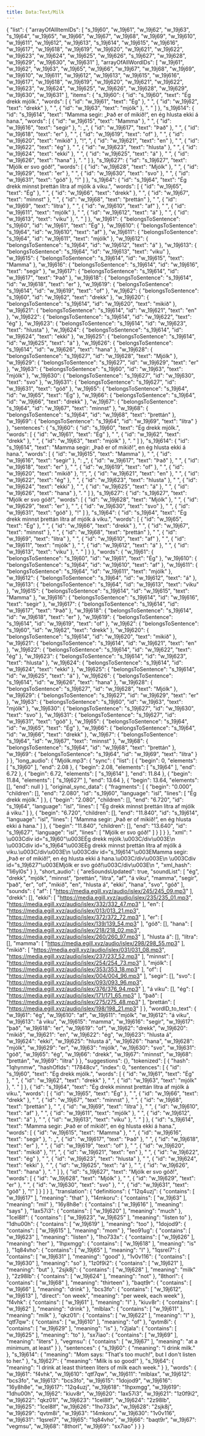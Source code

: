 ```yaml
---
title: Data:Text/Milk
---
```


{
    "list": {
        "arrayOfAllItemIDs": [
            "s_19j60",
            "w_19j61",
            "w_19j62",
            "w_19j63",
            "s_19j64",
            "w_19j65",
            "w_19j66",
            "w_19j67",
            "w_19j68",
            "w_19j69",
            "w_19j610",
            "w_19j611",
            "w_19j612",
            "w_19j613",
            "s_19j614",
            "w_19j615",
            "w_19j616",
            "w_19j617",
            "w_19j618",
            "w_19j619",
            "w_19j620",
            "w_19j621",
            "w_19j622",
            "w_19j623",
            "w_19j624",
            "w_19j625",
            "w_19j626",
            "s_19j627",
            "w_19j628",
            "w_19j629",
            "w_19j630",
            "w_19j631"
        ],
        "arrayOfAllWordIDs": [
            "w_19j61",
            "w_19j62",
            "w_19j63",
            "w_19j65",
            "w_19j66",
            "w_19j67",
            "w_19j68",
            "w_19j69",
            "w_19j610",
            "w_19j611",
            "w_19j612",
            "w_19j613",
            "w_19j615",
            "w_19j616",
            "w_19j617",
            "w_19j618",
            "w_19j619",
            "w_19j620",
            "w_19j621",
            "w_19j622",
            "w_19j623",
            "w_19j624",
            "w_19j625",
            "w_19j626",
            "w_19j628",
            "w_19j629",
            "w_19j630",
            "w_19j631"
        ],
        "items": {
            "s_19j60": {
                "id": "s_19j60",
                "text": "Ég drekk mjólk.",
                "words": [
                    {
                        "id": "w_19j61",
                        "text": "Ég"
                    },
                    " ",
                    {
                        "id": "w_19j62",
                        "text": "drekk"
                    },
                    " ",
                    {
                        "id": "w_19j63",
                        "text": "mjólk"
                    },
                    ". "
                ]
            },
            "s_19j614": {
                "id": "s_19j614",
                "text": "Mamma segir: „Það er of mikið!“, en ég hlusta ekki á hana.",
                "words": [
                    {
                        "id": "w_19j615",
                        "text": "Mamma"
                    },
                    " ",
                    {
                        "id": "w_19j616",
                        "text": "segir"
                    },
                    ": „",
                    {
                        "id": "w_19j617",
                        "text": "Það"
                    },
                    " ",
                    {
                        "id": "w_19j618",
                        "text": "er"
                    },
                    " ",
                    {
                        "id": "w_19j619",
                        "text": "of"
                    },
                    " ",
                    {
                        "id": "w_19j620",
                        "text": "mikið"
                    },
                    "!“, ",
                    {
                        "id": "w_19j621",
                        "text": "en"
                    },
                    " ",
                    {
                        "id": "w_19j622",
                        "text": "ég"
                    },
                    " ",
                    {
                        "id": "w_19j623",
                        "text": "hlusta"
                    },
                    " ",
                    {
                        "id": "w_19j624",
                        "text": "ekki"
                    },
                    " ",
                    {
                        "id": "w_19j625",
                        "text": "á"
                    },
                    " ",
                    {
                        "id": "w_19j626",
                        "text": "hana"
                    },
                    ". "
                ]
            },
            "s_19j627": {
                "id": "s_19j627",
                "text": "Mjólk er svo góð!",
                "words": [
                    {
                        "id": "w_19j628",
                        "text": "Mjólk"
                    },
                    " ",
                    {
                        "id": "w_19j629",
                        "text": "er"
                    },
                    " ",
                    {
                        "id": "w_19j630",
                        "text": "svo"
                    },
                    " ",
                    {
                        "id": "w_19j631",
                        "text": "góð"
                    },
                    "!"
                ]
            },
            "s_19j64": {
                "id": "s_19j64",
                "text": "Ég drekk minnst þrettán lítra af mjólk á viku.",
                "words": [
                    {
                        "id": "w_19j65",
                        "text": "Ég"
                    },
                    " ",
                    {
                        "id": "w_19j66",
                        "text": "drekk"
                    },
                    " ",
                    {
                        "id": "w_19j67",
                        "text": "minnst"
                    },
                    " ",
                    {
                        "id": "w_19j68",
                        "text": "þrettán"
                    },
                    " ",
                    {
                        "id": "w_19j69",
                        "text": "lítra"
                    },
                    " ",
                    {
                        "id": "w_19j610",
                        "text": "af"
                    },
                    " ",
                    {
                        "id": "w_19j611",
                        "text": "mjólk"
                    },
                    " ",
                    {
                        "id": "w_19j612",
                        "text": "á"
                    },
                    " ",
                    {
                        "id": "w_19j613",
                        "text": "viku"
                    },
                    ". "
                ]
            },
            "w_19j61": {
                "belongsToSentence": "s_19j60",
                "id": "w_19j61",
                "text": "Ég"
            },
            "w_19j610": {
                "belongsToSentence": "s_19j64",
                "id": "w_19j610",
                "text": "af"
            },
            "w_19j611": {
                "belongsToSentence": "s_19j64",
                "id": "w_19j611",
                "text": "mjólk"
            },
            "w_19j612": {
                "belongsToSentence": "s_19j64",
                "id": "w_19j612",
                "text": "á"
            },
            "w_19j613": {
                "belongsToSentence": "s_19j64",
                "id": "w_19j613",
                "text": "viku"
            },
            "w_19j615": {
                "belongsToSentence": "s_19j614",
                "id": "w_19j615",
                "text": "Mamma"
            },
            "w_19j616": {
                "belongsToSentence": "s_19j614",
                "id": "w_19j616",
                "text": "segir"
            },
            "w_19j617": {
                "belongsToSentence": "s_19j614",
                "id": "w_19j617",
                "text": "Það"
            },
            "w_19j618": {
                "belongsToSentence": "s_19j614",
                "id": "w_19j618",
                "text": "er"
            },
            "w_19j619": {
                "belongsToSentence": "s_19j614",
                "id": "w_19j619",
                "text": "of"
            },
            "w_19j62": {
                "belongsToSentence": "s_19j60",
                "id": "w_19j62",
                "text": "drekk"
            },
            "w_19j620": {
                "belongsToSentence": "s_19j614",
                "id": "w_19j620",
                "text": "mikið"
            },
            "w_19j621": {
                "belongsToSentence": "s_19j614",
                "id": "w_19j621",
                "text": "en"
            },
            "w_19j622": {
                "belongsToSentence": "s_19j614",
                "id": "w_19j622",
                "text": "ég"
            },
            "w_19j623": {
                "belongsToSentence": "s_19j614",
                "id": "w_19j623",
                "text": "hlusta"
            },
            "w_19j624": {
                "belongsToSentence": "s_19j614",
                "id": "w_19j624",
                "text": "ekki"
            },
            "w_19j625": {
                "belongsToSentence": "s_19j614",
                "id": "w_19j625",
                "text": "á"
            },
            "w_19j626": {
                "belongsToSentence": "s_19j614",
                "id": "w_19j626",
                "text": "hana"
            },
            "w_19j628": {
                "belongsToSentence": "s_19j627",
                "id": "w_19j628",
                "text": "Mjólk"
            },
            "w_19j629": {
                "belongsToSentence": "s_19j627",
                "id": "w_19j629",
                "text": "er"
            },
            "w_19j63": {
                "belongsToSentence": "s_19j60",
                "id": "w_19j63",
                "text": "mjólk"
            },
            "w_19j630": {
                "belongsToSentence": "s_19j627",
                "id": "w_19j630",
                "text": "svo"
            },
            "w_19j631": {
                "belongsToSentence": "s_19j627",
                "id": "w_19j631",
                "text": "góð"
            },
            "w_19j65": {
                "belongsToSentence": "s_19j64",
                "id": "w_19j65",
                "text": "Ég"
            },
            "w_19j66": {
                "belongsToSentence": "s_19j64",
                "id": "w_19j66",
                "text": "drekk"
            },
            "w_19j67": {
                "belongsToSentence": "s_19j64",
                "id": "w_19j67",
                "text": "minnst"
            },
            "w_19j68": {
                "belongsToSentence": "s_19j64",
                "id": "w_19j68",
                "text": "þrettán"
            },
            "w_19j69": {
                "belongsToSentence": "s_19j64",
                "id": "w_19j69",
                "text": "lítra"
            }
        },
        "sentences": {
            "s_19j60": {
                "id": "s_19j60",
                "text": "Ég drekk mjólk.",
                "words": [
                    {
                        "id": "w_19j61",
                        "text": "Ég"
                    },
                    " ",
                    {
                        "id": "w_19j62",
                        "text": "drekk"
                    },
                    " ",
                    {
                        "id": "w_19j63",
                        "text": "mjólk"
                    },
                    ". "
                ]
            },
            "s_19j614": {
                "id": "s_19j614",
                "text": "Mamma segir: „Það er of mikið!“, en ég hlusta ekki á hana.",
                "words": [
                    {
                        "id": "w_19j615",
                        "text": "Mamma"
                    },
                    " ",
                    {
                        "id": "w_19j616",
                        "text": "segir"
                    },
                    ": „",
                    {
                        "id": "w_19j617",
                        "text": "Það"
                    },
                    " ",
                    {
                        "id": "w_19j618",
                        "text": "er"
                    },
                    " ",
                    {
                        "id": "w_19j619",
                        "text": "of"
                    },
                    " ",
                    {
                        "id": "w_19j620",
                        "text": "mikið"
                    },
                    "!“, ",
                    {
                        "id": "w_19j621",
                        "text": "en"
                    },
                    " ",
                    {
                        "id": "w_19j622",
                        "text": "ég"
                    },
                    " ",
                    {
                        "id": "w_19j623",
                        "text": "hlusta"
                    },
                    " ",
                    {
                        "id": "w_19j624",
                        "text": "ekki"
                    },
                    " ",
                    {
                        "id": "w_19j625",
                        "text": "á"
                    },
                    " ",
                    {
                        "id": "w_19j626",
                        "text": "hana"
                    },
                    ". "
                ]
            },
            "s_19j627": {
                "id": "s_19j627",
                "text": "Mjólk er svo góð!",
                "words": [
                    {
                        "id": "w_19j628",
                        "text": "Mjólk"
                    },
                    " ",
                    {
                        "id": "w_19j629",
                        "text": "er"
                    },
                    " ",
                    {
                        "id": "w_19j630",
                        "text": "svo"
                    },
                    " ",
                    {
                        "id": "w_19j631",
                        "text": "góð"
                    },
                    "!"
                ]
            },
            "s_19j64": {
                "id": "s_19j64",
                "text": "Ég drekk minnst þrettán lítra af mjólk á viku.",
                "words": [
                    {
                        "id": "w_19j65",
                        "text": "Ég"
                    },
                    " ",
                    {
                        "id": "w_19j66",
                        "text": "drekk"
                    },
                    " ",
                    {
                        "id": "w_19j67",
                        "text": "minnst"
                    },
                    " ",
                    {
                        "id": "w_19j68",
                        "text": "þrettán"
                    },
                    " ",
                    {
                        "id": "w_19j69",
                        "text": "lítra"
                    },
                    " ",
                    {
                        "id": "w_19j610",
                        "text": "af"
                    },
                    " ",
                    {
                        "id": "w_19j611",
                        "text": "mjólk"
                    },
                    " ",
                    {
                        "id": "w_19j612",
                        "text": "á"
                    },
                    " ",
                    {
                        "id": "w_19j613",
                        "text": "viku"
                    },
                    ". "
                ]
            }
        },
        "words": {
            "w_19j61": {
                "belongsToSentence": "s_19j60",
                "id": "w_19j61",
                "text": "Ég"
            },
            "w_19j610": {
                "belongsToSentence": "s_19j64",
                "id": "w_19j610",
                "text": "af"
            },
            "w_19j611": {
                "belongsToSentence": "s_19j64",
                "id": "w_19j611",
                "text": "mjólk"
            },
            "w_19j612": {
                "belongsToSentence": "s_19j64",
                "id": "w_19j612",
                "text": "á"
            },
            "w_19j613": {
                "belongsToSentence": "s_19j64",
                "id": "w_19j613",
                "text": "viku"
            },
            "w_19j615": {
                "belongsToSentence": "s_19j614",
                "id": "w_19j615",
                "text": "Mamma"
            },
            "w_19j616": {
                "belongsToSentence": "s_19j614",
                "id": "w_19j616",
                "text": "segir"
            },
            "w_19j617": {
                "belongsToSentence": "s_19j614",
                "id": "w_19j617",
                "text": "Það"
            },
            "w_19j618": {
                "belongsToSentence": "s_19j614",
                "id": "w_19j618",
                "text": "er"
            },
            "w_19j619": {
                "belongsToSentence": "s_19j614",
                "id": "w_19j619",
                "text": "of"
            },
            "w_19j62": {
                "belongsToSentence": "s_19j60",
                "id": "w_19j62",
                "text": "drekk"
            },
            "w_19j620": {
                "belongsToSentence": "s_19j614",
                "id": "w_19j620",
                "text": "mikið"
            },
            "w_19j621": {
                "belongsToSentence": "s_19j614",
                "id": "w_19j621",
                "text": "en"
            },
            "w_19j622": {
                "belongsToSentence": "s_19j614",
                "id": "w_19j622",
                "text": "ég"
            },
            "w_19j623": {
                "belongsToSentence": "s_19j614",
                "id": "w_19j623",
                "text": "hlusta"
            },
            "w_19j624": {
                "belongsToSentence": "s_19j614",
                "id": "w_19j624",
                "text": "ekki"
            },
            "w_19j625": {
                "belongsToSentence": "s_19j614",
                "id": "w_19j625",
                "text": "á"
            },
            "w_19j626": {
                "belongsToSentence": "s_19j614",
                "id": "w_19j626",
                "text": "hana"
            },
            "w_19j628": {
                "belongsToSentence": "s_19j627",
                "id": "w_19j628",
                "text": "Mjólk"
            },
            "w_19j629": {
                "belongsToSentence": "s_19j627",
                "id": "w_19j629",
                "text": "er"
            },
            "w_19j63": {
                "belongsToSentence": "s_19j60",
                "id": "w_19j63",
                "text": "mjólk"
            },
            "w_19j630": {
                "belongsToSentence": "s_19j627",
                "id": "w_19j630",
                "text": "svo"
            },
            "w_19j631": {
                "belongsToSentence": "s_19j627",
                "id": "w_19j631",
                "text": "góð"
            },
            "w_19j65": {
                "belongsToSentence": "s_19j64",
                "id": "w_19j65",
                "text": "Ég"
            },
            "w_19j66": {
                "belongsToSentence": "s_19j64",
                "id": "w_19j66",
                "text": "drekk"
            },
            "w_19j67": {
                "belongsToSentence": "s_19j64",
                "id": "w_19j67",
                "text": "minnst"
            },
            "w_19j68": {
                "belongsToSentence": "s_19j64",
                "id": "w_19j68",
                "text": "þrettán"
            },
            "w_19j69": {
                "belongsToSentence": "s_19j64",
                "id": "w_19j69",
                "text": "lítra"
            }
        }
    },
    "long_audio": {
        "Mjólk.mp3": {
            "sync": {
                "list": [
                    {
                        "begin": 0,
                        "elements": [
                            "s_19j60"
                        ],
                        "end": 2.08
                    },
                    {
                        "begin": 2.08,
                        "elements": [
                            "s_19j64"
                        ],
                        "end": 6.72
                    },
                    {
                        "begin": 6.72,
                        "elements": [
                            "s_19j614"
                        ],
                        "end": 11.84
                    },
                    {
                        "begin": 11.84,
                        "elements": [
                            "s_19j627"
                        ],
                        "end": 13.64
                    },
                    {
                        "begin": 13.64,
                        "elements": [],
                        "end": null
                    }
                ],
                "original_sync_data": {
                    "fragments": [
                        {
                            "begin": "0.000",
                            "children": [],
                            "end": "2.080",
                            "id": "s_19j60",
                            "language": "isl",
                            "lines": [
                                "Ég drekk mjólk."
                            ]
                        },
                        {
                            "begin": "2.080",
                            "children": [],
                            "end": "6.720",
                            "id": "s_19j64",
                            "language": "isl",
                            "lines": [
                                "Ég drekk minnst þrettán lítra af mjólk á viku."
                            ]
                        },
                        {
                            "begin": "6.720",
                            "children": [],
                            "end": "11.840",
                            "id": "s_19j614",
                            "language": "isl",
                            "lines": [
                                "Mamma segir: „Það er of mikið!“, en ég hlusta ekki á hana."
                            ]
                        },
                        {
                            "begin": "11.840",
                            "children": [],
                            "end": "13.640",
                            "id": "s_19j627",
                            "language": "isl",
                            "lines": [
                                "Mjólk er svo góð!"
                            ]
                        }
                    ]
                }
            },
            "xml": "     \u003Cdiv id=\"s_19j60\"\u003EÉg drekk mjólk.\u003C/div\u003E\n \u003Cdiv id=\"s_19j64\"\u003EÉg drekk minnst þrettán lítra af mjólk á viku.\u003C/div\u003E\n \u003Cdiv id=\"s_19j614\"\u003EMamma segir: „Það er of mikið!“, en ég hlusta ekki á hana.\u003C/div\u003E\n \u003Cdiv id=\"s_19j627\"\u003EMjólk er svo góð!\u003C/div\u003E\n    ",
            "xml_hash": "1i6yl0s"
        }
    },
    "short_audio": {
        "areSoundsUpdated": true,
        "soundList": [
            "ég",
            "drekk",
            "mjólk",
            "minnst",
            "þrettán",
            "lítra",
            "af",
            "á viku",
            "mamma",
            "segir",
            "það",
            "er",
            "of",
            "mikið",
            "en",
            "hlusta á",
            "ekki",
            "hana",
            "svo",
            "góð"
        ],
        "sounds": {
            "af": [
                "https://media.egill.xyz/audio/islex/245/245_09.mp3"
            ],
            "drekk": [],
            "ekki": [
                "https://media.egill.xyz/audio/islex/235/235_01.mp3",
                "https://media.egill.xyz/audio/islex/332/332_47.mp3"
            ],
            "en": [
                "https://media.egill.xyz/audio/islex/013/013_21.mp3",
                "https://media.egill.xyz/audio/islex/372/372_72.mp3"
            ],
            "er": [
                "https://media.egill.xyz/audio/islex/139/139_54.mp3"
            ],
            "góð": [],
            "hana": [
                "https://media.egill.xyz/audio/islex/218/218_02.mp3",
                "https://media.egill.xyz/audio/islex/260/260_97.mp3"
            ],
            "hlusta á": [],
            "lítra": [],
            "mamma": [
                "https://media.egill.xyz/audio/islex/298/298_55.mp3"
            ],
            "mikið": [
                "https://media.egill.xyz/audio/islex/031/031_08.mp3",
                "https://media.egill.xyz/audio/islex/237/237_52.mp3"
            ],
            "minnst": [
                "https://media.egill.xyz/audio/islex/254/254_73.mp3"
            ],
            "mjólk": [
                "https://media.egill.xyz/audio/islex/353/353_18.mp3"
            ],
            "of": [
                "https://media.egill.xyz/audio/islex/004/004_96.mp3"
            ],
            "segir": [],
            "svo": [
                "https://media.egill.xyz/audio/islex/093/093_96.mp3",
                "https://media.egill.xyz/audio/islex/376/376_94.mp3"
            ],
            "á viku": [],
            "ég": [
                "https://media.egill.xyz/audio/islex/171/171_65.mp3"
            ],
            "það": [
                "https://media.egill.xyz/audio/islex/275/275_48.mp3"
            ],
            "þrettán": [
                "https://media.egill.xyz/audio/islex/198/198_21.mp3"
            ]
        },
        "wordID_to_text": {
            "w_19j61": "ég",
            "w_19j610": "af",
            "w_19j611": "mjólk",
            "w_19j612": "á viku",
            "w_19j613": "á viku",
            "w_19j615": "mamma",
            "w_19j616": "segir",
            "w_19j617": "það",
            "w_19j618": "er",
            "w_19j619": "of",
            "w_19j62": "drekk",
            "w_19j620": "mikið",
            "w_19j621": "en",
            "w_19j622": "ég",
            "w_19j623": "hlusta á",
            "w_19j624": "ekki",
            "w_19j625": "hlusta á",
            "w_19j626": "hana",
            "w_19j628": "mjólk",
            "w_19j629": "er",
            "w_19j63": "mjólk",
            "w_19j630": "svo",
            "w_19j631": "góð",
            "w_19j65": "ég",
            "w_19j66": "drekk",
            "w_19j67": "minnst",
            "w_19j68": "þrettán",
            "w_19j69": "lítra"
        }
    },
    "suggestions": {},
    "tokenized": [
        {
            "hash": "1qhynmw",
            "hashOfIds": "17848cv",
            "index": 0,
            "sentences": [
                {
                    "id": "s_19j60",
                    "text": "Ég drekk mjólk.",
                    "words": [
                        {
                            "id": "w_19j61",
                            "text": "Ég"
                        },
                        " ",
                        {
                            "id": "w_19j62",
                            "text": "drekk"
                        },
                        " ",
                        {
                            "id": "w_19j63",
                            "text": "mjólk"
                        },
                        ". "
                    ]
                },
                {
                    "id": "s_19j64",
                    "text": "Ég drekk minnst þrettán lítra af mjólk á viku.",
                    "words": [
                        {
                            "id": "w_19j65",
                            "text": "Ég"
                        },
                        " ",
                        {
                            "id": "w_19j66",
                            "text": "drekk"
                        },
                        " ",
                        {
                            "id": "w_19j67",
                            "text": "minnst"
                        },
                        " ",
                        {
                            "id": "w_19j68",
                            "text": "þrettán"
                        },
                        " ",
                        {
                            "id": "w_19j69",
                            "text": "lítra"
                        },
                        " ",
                        {
                            "id": "w_19j610",
                            "text": "af"
                        },
                        " ",
                        {
                            "id": "w_19j611",
                            "text": "mjólk"
                        },
                        " ",
                        {
                            "id": "w_19j612",
                            "text": "á"
                        },
                        " ",
                        {
                            "id": "w_19j613",
                            "text": "viku"
                        },
                        ". "
                    ]
                },
                {
                    "id": "s_19j614",
                    "text": "Mamma segir: „Það er of mikið!“, en ég hlusta ekki á hana.",
                    "words": [
                        {
                            "id": "w_19j615",
                            "text": "Mamma"
                        },
                        " ",
                        {
                            "id": "w_19j616",
                            "text": "segir"
                        },
                        ": „",
                        {
                            "id": "w_19j617",
                            "text": "Það"
                        },
                        " ",
                        {
                            "id": "w_19j618",
                            "text": "er"
                        },
                        " ",
                        {
                            "id": "w_19j619",
                            "text": "of"
                        },
                        " ",
                        {
                            "id": "w_19j620",
                            "text": "mikið"
                        },
                        "!“, ",
                        {
                            "id": "w_19j621",
                            "text": "en"
                        },
                        " ",
                        {
                            "id": "w_19j622",
                            "text": "ég"
                        },
                        " ",
                        {
                            "id": "w_19j623",
                            "text": "hlusta"
                        },
                        " ",
                        {
                            "id": "w_19j624",
                            "text": "ekki"
                        },
                        " ",
                        {
                            "id": "w_19j625",
                            "text": "á"
                        },
                        " ",
                        {
                            "id": "w_19j626",
                            "text": "hana"
                        },
                        ". "
                    ]
                },
                {
                    "id": "s_19j627",
                    "text": "Mjólk er svo góð!",
                    "words": [
                        {
                            "id": "w_19j628",
                            "text": "Mjólk"
                        },
                        " ",
                        {
                            "id": "w_19j629",
                            "text": "er"
                        },
                        " ",
                        {
                            "id": "w_19j630",
                            "text": "svo"
                        },
                        " ",
                        {
                            "id": "w_19j631",
                            "text": "góð"
                        },
                        "!"
                    ]
                }
            ]
        }
    ],
    "translation": {
        "definitions": {
            "12q4uzj": {
                "contains": [
                    "w_19j617"
                ],
                "meaning": "that"
            },
            "14mkoru": {
                "contains": [
                    "w_19j63"
                ],
                "meaning": "mil"
            },
            "16y8h8e": {
                "contains": [
                    "w_19j616"
                ],
                "meaning": "says"
            },
            "1ax57i3": {
                "contains": [
                    "w_19j620"
                ],
                "meaning": "much"
            },
            "1cel8lf": {
                "contains": [
                    "w_19j623",
                    "w_19j625"
                ],
                "meaning": "listen to"
            },
            "1dhu00h": {
                "contains": [
                    "w_19j619"
                ],
                "meaning": "too"
            },
            "1dojod9": {
                "contains": [
                    "w_19j615"
                ],
                "meaning": "mom"
            },
            "1eo91ug": {
                "contains": [
                    "w_19j623"
                ],
                "meaning": "listen"
            },
            "1ho733x": {
                "contains": [
                    "w_19j626"
                ],
                "meaning": "her"
            },
            "1hpxmgg": {
                "contains": [
                    "w_19j618"
                ],
                "meaning": "is"
            },
            "1q84vho": {
                "contains": [
                    "w_19j65"
                ],
                "meaning": "I"
            },
            "1qsrel7": {
                "contains": [
                    "w_19j631"
                ],
                "meaning": "good"
            },
            "1v0v116": {
                "contains": [
                    "w_19j630"
                ],
                "meaning": "so"
            },
            "1z0f9i2": {
                "contains": [
                    "w_19j621"
                ],
                "meaning": "but"
            },
            "2sjk8j": {
                "contains": [
                    "w_19j628"
                ],
                "meaning": "milk"
            },
            "2z98lb": {
                "contains": [
                    "w_19j624"
                ],
                "meaning": "not"
            },
            "8thorl": {
                "contains": [
                    "w_19j68"
                ],
                "meaning": "thirteen"
            },
            "baqt9r": {
                "contains": [
                    "w_19j66"
                ],
                "meaning": "drink"
            },
            "bcs3fo": {
                "contains": [
                    "w_19j612",
                    "w_19j613"
                ],
                "direct": "on week",
                "meaning": "per week, each week"
            },
            "f4vhk": {
                "contains": [
                    "w_19j61"
                ],
                "meaning": "I"
            },
            "kiuv8r": {
                "contains": [
                    "w_19j62"
                ],
                "meaning": "drink"
            },
            "mlblax": {
                "contains": [
                    "w_19j611"
                ],
                "meaning": "milk"
            },
            "qkz01l": {
                "contains": [
                    "w_19j622"
                ],
                "meaning": "I"
            },
            "qtf7qw": {
                "contains": [
                    "w_19j610"
                ],
                "meaning": "of"
            },
            "qvtm8i": {
                "contains": [
                    "w_19j629"
                ],
                "meaning": "is"
            },
            "r2jala": {
                "contains": [
                    "w_19j625"
                ],
                "meaning": "to"
            },
            "sx7iao": {
                "contains": [
                    "w_19j69"
                ],
                "meaning": "liters"
            },
            "vegmsu": {
                "contains": [
                    "w_19j67"
                ],
                "meaning": "at a minimum, at least"
            }
        },
        "sentences": {
            "s_19j60": {
                "meaning": "I drink milk."
            },
            "s_19j614": {
                "meaning": "Mom says: \"That's too much!\", but I don't listen to her."
            },
            "s_19j627": {
                "meaning": "Milk is so good!"
            },
            "s_19j64": {
                "meaning": "I drink at least thirteen liters of milk each week."
            }
        },
        "words": {
            "w_19j61": "f4vhk",
            "w_19j610": "qtf7qw",
            "w_19j611": "mlblax",
            "w_19j612": "bcs3fo",
            "w_19j613": "bcs3fo",
            "w_19j615": "1dojod9",
            "w_19j616": "16y8h8e",
            "w_19j617": "12q4uzj",
            "w_19j618": "1hpxmgg",
            "w_19j619": "1dhu00h",
            "w_19j62": "kiuv8r",
            "w_19j620": "1ax57i3",
            "w_19j621": "1z0f9i2",
            "w_19j622": "qkz01l",
            "w_19j623": "1cel8lf",
            "w_19j624": "2z98lb",
            "w_19j625": "1cel8lf",
            "w_19j626": "1ho733x",
            "w_19j628": "2sjk8j",
            "w_19j629": "qvtm8i",
            "w_19j63": "14mkoru",
            "w_19j630": "1v0v116",
            "w_19j631": "1qsrel7",
            "w_19j65": "1q84vho",
            "w_19j66": "baqt9r",
            "w_19j67": "vegmsu",
            "w_19j68": "8thorl",
            "w_19j69": "sx7iao"
        }
    }
}